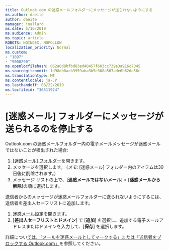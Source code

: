 ```yaml
---
title: Outlook.com の迷惑メールフォルダーにメッセージが送られないようにする
ms.author: daeite
author: daeite
manager: joallard
ms.date: 5/16/2019
ms.audience: Admin
ms.topic: article
ROBOTS: NOINDEX, NOFOLLOW
localization_priority: Normal
ms.custom:
- "1897"
- "9000290"
ms.openlocfilehash: 062a0d9bfbd83ed40457f603cc739e3a916c7045
ms.sourcegitcommit: 1d98db8acb9959aba3b5e308a567ade6b62da56c
ms.translationtype: MT
ms.contentlocale: ja-JP
ms.lasthandoff: 08/22/2019
ms.locfileid: "36511924"
---
```

# <a name="stop-messages-from-going-to-your-junk-email-folder"></a>[迷惑メール] フォルダーにメッセージが送られるのを停止する

Outlook.com の迷惑メールフォルダー内の電子メールメッセージが迷惑メールではないことが検出された場合:

1. [[迷惑メール] フォルダー](https://outlook.live.com/mail/junkemail)を開きます。
1. メッセージを選択します。 (*メモ:* [迷惑メール] フォルダー内のアイテムは30日後に削除されます。)
1. メッセージ リストの上で、[**迷惑メールではないメール**] > [**迷惑メールから解除**]の順に選択します。

送信者からのメッセージが迷惑メールフォルダーに送られないようにするには、送信者を差出人セーフリストに追加します。

1. [迷惑メール設定](https://go.microsoft.com/fwlink/?linkid=2035804)を開きます。
1. [**差出人セーフリストとドメイン**] で [**追加**] を選択し、追加する電子メールアドレスまたはドメインを入力して、[**保存**] を選択します。

詳細につい[ては、「メールを迷惑メールとしてマークする」または「送信者をブロックする Outlook.com」](https://support.office.com/article/a3ece97b-82f8-4a5e-9ac3-e92fa6427ae4?wt.mc_id=Office_Outlook_com_Alchemy)を参照してください。
